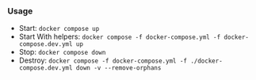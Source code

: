 ### Usage
- Start:          `docker compose up`
- Start With helpers:   `docker compose -f docker-compose.yml -f docker-compose.dev.yml up`
- Stop:           `docker compose down`
- Destroy:        `docker compose -f docker-compose.yml -f ./docker-compose.dev.yml down -v --remove-orphans`

